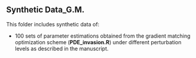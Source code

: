 ## Synthetic Data_G.M. ##

This folder includes synthetic data of:

* 100 sets of parameter estimations obtained from the gradient matching optimization scheme (**PDE_invasion.R**) under different perturbation levels as described in the manuscript. 
